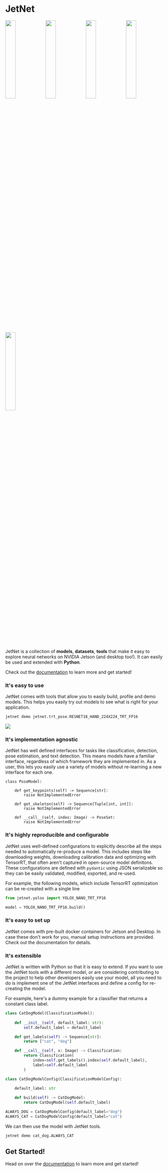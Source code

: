 # JetNet

<img src="https://user-images.githubusercontent.com/4212806/191136464-8f3c05fc-9e70-4678-9402-6d4d8232661b.gif" height="25%" width="25%"/><img src="https://user-images.githubusercontent.com/4212806/191136616-06ce3640-7e35-45a3-8b2e-7f7a5b9b7f28.gif" height="25%" width="25%"/><img src="https://user-images.githubusercontent.com/4212806/191136450-4b2d55c1-c3c7-47d6-996e-11c62448747b.gif" height="25%" width="25%"/><img src="https://user-images.githubusercontent.com/4212806/191137124-7dae37a3-a659-4e3e-8373-9a1c44b57e48.gif" height="25%" width="25%"/><img src="https://user-images.githubusercontent.com/4212806/191136896-e42ab4d9-3a2f-4553-a1c7-49c59fc7e7a2.gif" height="25%" width="25%"/>

JetNet is a collection of **models**, **datasets**,
**tools** that make it easy to explore neural networks on NVIDIA Jetson (and desktop too!). It can easily be used and extended with **Python**.  

Check out the [documentation](#) to learn more and get started!

### It's easy to use

JetNet comes with tools that allow you to easily build, profile and demo models.  This helps you easily try out models to see what is right for your application.  

```bash
jetnet demo jetnet.trt_pose.RESNET18_HAND_224X224_TRT_FP16
```

<img src="https://user-images.githubusercontent.com/4212806/191137124-7dae37a3-a659-4e3e-8373-9a1c44b57e48.gif"/>


### It's implementation agnostic

JetNet has well defined interfaces for tasks like classification, detection, pose estimation, and text detection.  This means models have a familiar interface, regardless of which framework they are implemented in.  As a user, this lets you easily use a variety of models without re-learning
a new interface for each one. 

```python3
class PoseModel:

    def get_keypoints(self) -> Sequence[str]:
        raise NotImplementedError

    def get_skeleton(self) -> Sequence[Tuple[int, int]]:
        raise NotImplementedError

    def __call__(self, index: Image) -> PoseSet:
        raise NotImplementedError
```

### It's highly reproducible and configurable

JetNet uses well-defined configurations to explicitly describe all the steps needed to automatically re-produce a model.  This includes steps like downloading weights, downloading calibration data and optimizing with TensorRT, that often aren't captured in open-source model definitons.  These configurations are defined with ``pydantic`` using JSON serializable so they can be easily validated, modified, exported, and re-used.

For example, the following models, which include TensorRT optimization can be re-created with a single line

```python
from jetnet.yolox import YOLOX_NANO_TRT_FP16

model = YOLOX_NANO_TRT_FP16.build()
```

### It's easy to set up

JetNet comes with pre-built docker containers for Jetson and Desktop.
In case these don't work for you, manual setup instructions are provided.
Check out the documentation for details.

### It's extensible

JetNet is written with Python so that it is easy
to extend.  If you want to use the JetNet tools with a different model, or are
considering contributing to the project to help other developers easily use your model, all you need to do is implement one of the JetNet interfaces and define a config for
re-creating the model.  

For example, here's a dummy example for a classifier that returns
a constant class label.

```python
class CatDogModel(ClassificationModel):
    
    def __init__(self, default_label: str):
        self.default_label = default_label

    def get_labels(self) -> Sequence[str]:
        return ["cat", "dog"]

    def __call__(self, x: Image) -> Classification:
        return Classification(
            index=self.get_labels().index(self.default_label), 
            label=self.default_label
        )

class CatDogModelConfig(ClassificationModelConfig):
    
    default_label: str

    def build(self) -> CatDogModel:
        return CatDogModel(self.default_label)

ALWAYS_DOG = CatDogModelConfig(default_label="dog")
ALWAYS_CAT = CatDogModelConfig(default_label="cat")
```

We can then use the model with JetNet tools.

```bash
jetnet demo cat_dog.ALWAYS_CAT
```


## Get Started!

Head on over the [documentation](#) to learn more and get started!
